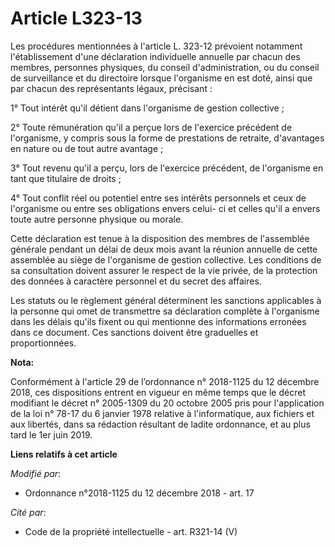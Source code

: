 # Article L323-13

Les procédures mentionnées à l'article L. 323-12 prévoient notamment l'établissement d'une déclaration individuelle annuelle
par chacun des membres, personnes physiques, du conseil d'administration, ou du conseil de surveillance et du directoire
lorsque l'organisme en est doté, ainsi que par chacun des représentants légaux, précisant :

1° Tout intérêt qu'il détient dans l'organisme de gestion collective ;

2° Toute rémunération qu'il a perçue lors de l'exercice précédent de l'organisme, y compris sous la forme de prestations de
retraite, d'avantages en nature ou de tout autre avantage ;

3° Tout revenu qu'il a perçu, lors de l'exercice précédent, de l'organisme en tant que titulaire de droits ;

4° Tout conflit réel ou potentiel entre ses intérêts personnels et ceux de l'organisme ou entre ses obligations envers celui-
ci et celles qu'il a envers toute autre personne physique ou morale.

Cette déclaration est tenue à la disposition des membres de l'assemblée générale pendant un délai de deux mois avant la
réunion annuelle de cette assemblée au siège de l'organisme de gestion collective. Les conditions de sa consultation doivent
assurer le respect de la vie privée, de la protection des données à caractère personnel et du secret des affaires.

Les statuts ou le règlement général déterminent les sanctions applicables à la personne qui omet de transmettre sa
déclaration complète à l'organisme dans les délais qu'ils fixent ou qui mentionne des informations erronées dans ce document.
Ces sanctions doivent être graduelles et proportionnées.

**Nota:**

Conformément à l'article 29 de l’ordonnance n° 2018-1125 du 12 décembre 2018, ces dispositions entrent en vigueur en même
temps que le décret modifiant le décret n° 2005-1309 du 20 octobre 2005 pris pour l'application de la loi n° 78-17 du 6
janvier 1978 relative à l'informatique, aux fichiers et aux libertés, dans sa rédaction résultant de ladite ordonnance, et au
plus tard le 1er juin 2019.

**Liens relatifs à cet article**

_Modifié par_:

  - Ordonnance n°2018-1125 du 12 décembre 2018 - art. 17

_Cité par_:

  - Code de la propriété intellectuelle - art. R321-14 (V)
